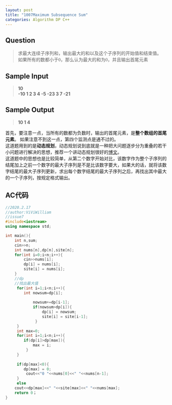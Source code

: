 ```yaml
---
layout: post
title: "1007Maximum Subsequence Sum"
categories: Algorithm DP C++
---
```


Question
---------
><font face="楷体">求最大连续子序列和，输出最大的和以及这个子序列的开始值和结束值。
>如果所有的数都小于0，那么认为最大的和为0，并且输出首尾元素</font>  

Sample Input
------------

><strong>10  
>-10 1 2 3 4 -5 -23 3 7 -21</strong> 

Sample Output
-------------
><strong>10 1 4</strong>  

<font face="仿宋">首先，要注意一点，当所有的数都为负数时，输出的首尾元素，是<strong>整个数组的首尾元素</strong>。
如果注意不到这一点，第四个监测点是通不过的。</font>  
<font face="仿宋">这道题用到的是<strong>动态规划</strong>，动态规划说到底就是一种把大问题逐步分为重叠的若干小问题进行解决的思想，推荐一个讲动态规划很好的<a href="https://www.zhihu.com/question/23995189/answer/613096905">博文</a>。</font>  
<font face="仿宋">这道题中的思想也是比较简单，从第二个数字开始对比，该数字作为整个子序列的结尾加上之前一个数字的最大子序列是不是比该数字要大，如果大的话，就将该数字结尾的最大子序列更新，求出每个数字结尾的最大子序列之后，再找出其中最大的一个子序列，按规定格式输出。</font>

AC代码
------
```C++
//2020.2.17
//author:ViViWilliam
//issue7
#include<iostream>
using namespace std;

int main(){
	int n,sum;
	cin>>n;
	int nums[n],dp[n],site[n];
	for(int i=0;i<n;i++){
		cin>>nums[i];
		dp[i] = nums[i];
		site[i] = nums[i];
	}
	//dp
	//找出最大值
	 for(int i=1;i<n;i++){
	 	int nowsum=dp[i];
	 	
	 		nowsum+=dp[i-1];
	 		if(nowsum>dp[i]){
	 			dp[i] = nowsum;
	 			site[i] = site[i-1];
			 }
	 }
	 int max=0;
	 for(int i=1;i<n;i++){
	 	if(dp[i]>dp[max]){
	 		max = i;
		 }
	 }
	 
	 if(dp[max]<0){
	 	dp[max] = 0;
		 cout<<"0 "<<nums[0]<<" "<<nums[n-1];	
	 }
	 else
	cout<<dp[max]<<" "<<site[max]<<" "<<nums[max];
	return 0；
} 
```
